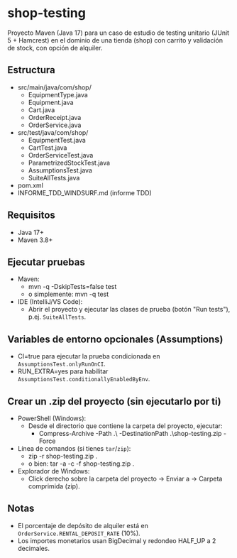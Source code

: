 # shop-testing

Proyecto Maven (Java 17) para un caso de estudio de testing unitario (JUnit 5 + Hamcrest) en el dominio de una tienda (shop) con carrito y validación de stock, con opción de alquiler.

## Estructura
- src/main/java/com/shop/
  - EquipmentType.java
  - Equipment.java
  - Cart.java
  - OrderReceipt.java
  - OrderService.java
- src/test/java/com/shop/
  - EquipmentTest.java
  - CartTest.java
  - OrderServiceTest.java
  - ParametrizedStockTest.java
  - AssumptionsTest.java
  - SuiteAllTests.java
- pom.xml
- INFORME_TDD_WINDSURF.md (informe TDD)

## Requisitos
- Java 17+
- Maven 3.8+

## Ejecutar pruebas
- Maven:
  - mvn -q -DskipTests=false test
  - o simplemente: mvn -q test
- IDE (IntelliJ/VS Code):
  - Abrir el proyecto y ejecutar las clases de prueba (botón "Run tests"), p.ej. `SuiteAllTests`.

## Variables de entorno opcionales (Assumptions)
- CI=true para ejecutar la prueba condicionada en `AssumptionsTest.onlyRunOnCI`.
- RUN_EXTRA=yes para habilitar `AssumptionsTest.conditionallyEnabledByEnv`.

## Crear un .zip del proyecto (sin ejecutarlo por ti)
- PowerShell (Windows):
  - Desde el directorio que contiene la carpeta del proyecto, ejecutar:
    - Compress-Archive -Path .\ -DestinationPath .\shop-testing.zip -Force
- Línea de comandos (si tienes `tar`/`zip`):
  - zip -r shop-testing.zip .
  - o bien: tar -a -c -f shop-testing.zip .
- Explorador de Windows:
  - Click derecho sobre la carpeta del proyecto → Enviar a → Carpeta comprimida (zip).

## Notas
- El porcentaje de depósito de alquiler está en `OrderService.RENTAL_DEPOSIT_RATE` (10%).
- Los importes monetarios usan BigDecimal y redondeo HALF_UP a 2 decimales.
